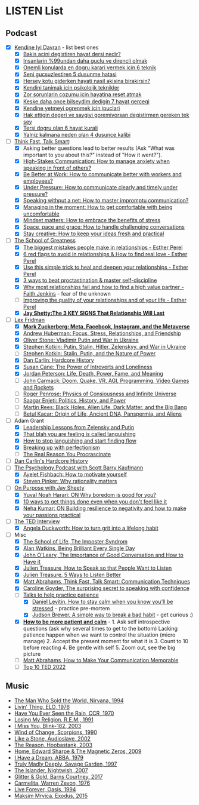 # LISTEN List <a name="listen_list"></a>
## Podcast
- [x] [Kendine Iyi Davran](https://open.spotify.com/show/1OsUxSME9IyoE1ZyDpRLxc) - list best ones
    - [X] [Bakis acini degistiren hayat dersi nedir?](https://open.spotify.com/episode/23A9JaECgHrwujgWR3qiPQ)
    - [x] [Insanlarin %99undan daha guclu ve direncli olmak](https://open.spotify.com/episode/1swZPwzeGsyXowVIk5X9K2?si=HTICriwwR-2Eazk5h5HCgA&nd=1)
    - [x] [Onemli konularda en dogru karari vermek icin 6 teknik](https://open.spotify.com/episode/18dpO99AkvQaP9uIsqOuvl?si=af5983f9f28d41d4&nd=1) 
    - [x] [Seni gucsuzlestiren 5 dusunme hatasi](https://open.spotify.com/episode/2xTistF0NJZFOdYFmW7t3Z?si=731c9c4194644e54&nd=1)
    - [x] [Hersey kotu giderken hayati nasil akisina birakirsin?](https://open.spotify.com/episode/498V8e0ssAfIFZfDuRKN4p?si=1e7fc35e90964a7b)
    - [x] [Kendini tanimak icin psikolojik teknikler](https://open.spotify.com/episode/5sHBO8ybCkZzGde0J1Q2Cf?si=90ccf23bb94440da&nd=1)
    - [x] [Zor sorunlarin cozumu icin hayatina reset atmak](https://open.spotify.com/episode/0BJ0bW8cWzUU9vo12EhkHR?si=96a0bc17a27c40a6&nd=1)
    - [x] [Keske daha once bilseydim dedigin 7 hayat gercegi](https://open.spotify.com/episode/4LxakPhmvcVpbEGMDEg0Ub?si=5b40d306069b47a8&nd=1)
    - [x] [Kendine yetmeyi ogrenmek icin ipuclari](https://open.spotify.com/episode/6JPNE23eN6ULbNsPZWNNYw?si=620c6a888bb343d4&nd=1)
    - [x] [Hak ettigin degeri ve saygiyi goremiyorsan degistirmen gereken tek sey](https://open.spotify.com/episode/2alaKkCZE1DQ6aFvIxd26g?si=da5b5a5866a444d8)
    - [x] [Tersi dogru olan 6 hayat kurali](https://open.spotify.com/episode/6rOWuzHAI46RUOAsT0jtdp?si=pfhF-3xoT8OoSeotHtu3AQ)
    - [x] [Yalniz kalmana neden olan 4 dusunce kalibi](https://open.spotify.com/episode/696YBmZZkjDVP2oJLCr2sJ?si=HcXrVTasT1WJXoLl4cDWxQ&nd=1)
- [ ] [Think Fast, Talk Smart](https://open.spotify.com/show/6ll0MwobDt1JW9gYaOONEo): 
    - [X] Asking better questions lead to better results (Ask "What was important to you about this?" instead of "How it went?").
    - [X] [High-Stakes Communication: How to manage anxiety when speaking in front of others?](https://open.spotify.com/episode/0X6mdscnepO358a7VeElO8?si=f431e1a009ed4b60)
    - [X] [Be Better at Work: How to communicate better with workers and employees?](https://open.spotify.com/episode/1v5yiQuY7lW07DOPsmecuK?si=11106a34b2ce42b5&nd=1)
    - [X] [Under Pressure: How to communicate clearly and timely under pressure?](https://open.spotify.com/episode/3kMIyy0aL0fj4GFWCzQNIy?si=05c87b3b91984a83&nd=1)
    - [X] [Speaking withput a net: How to master impromptu communication?](https://open.spotify.com/episode/0r5eLIrMso6vbsvXtaRpa2?si=f05206e09cc0448c&nd=1)
    - [x] [Managing in the moment: How to get comfortable with being uncomfortable](https://open.spotify.com/episode/13n9DZbpKNJ7KVFkgQ69lJ)
    - [x] [Mindset matters: How to embrace the benefits of stress](https://www.gsb.stanford.edu/insights/mindset-matters-how-embrace-benefits-stress)
    - [x] [Space, pace and grace: How to handle challenging conversations](https://open.spotify.com/episode/2gETsGVpl84n8OnyTWMDxm)
    - [x] [Stay creative: How to keep your ideas fresh and practical](https://open.spotify.com/episode/68wsfDWOX2wnpYgc7icPyu)
- [ ] [The School of Greatness](https://open.spotify.com/show/07GQhOZboEZOE1ysnFLipT)
    - [x] [The biggest mistakes people make in relationships - Esther Perel](https://lewishowes.com/podcast/the-biggest-mistakes-people-make-in-relationships/)
    - [x] [6 red flags to avoid in relationships & How to find real love - Esther Perel](https://lewishowes.com/podcast/the-biggest-mistakes-people-make-in-relationships/)
    - [x] [Use this simple trick to heal and deepen your relationships - Esther Perel](https://lewishowes.com/podcast/esther-perel-use-this-simple-trick-to-heal-deepen-your-relationships/)
    - [x] [3 ways to beat proctastination & master self-discipline](https://open.spotify.com/episode/1VOX8BgFA88d29QHvbzArF)
    - [x] [Why most relationships fail and how to find a high value partner - Faith Jenkins](https://open.spotify.com/episode/4wqSRSNqWHi3EUZjuLsotQ) - fear of the unknown
    - [ ] [Improving the quality of your relationships and of your life - Esther Perel](https://lewishowes.com/podcast/esther-perel-the-quality-of-your-relationships-determines-the-quality-of-your-life/)
    - [x] [**Jay Shetty:The 3 KEY SIGNS That Relationship Will Last**](https://www.youtube.com/watch?v=EDN9UAyPEZ0)
- [ ] [Lex Fridman](https://lexfridman.com)
    - [X] [**Mark Zuckerberg: Meta, Facebook, Instagram, and the Metaverse**](https://lexfridman.com/mark-zuckerberg/)
    - [x] [Andrew Huberman: Focus, Stress, Relationships, and Friendship](https://lexfridman.com/andrew-huberman-3/)
    - [x] [Oliver Stone: Vladimir Putin and War in Ukraine](https://www.youtube.com/watch?v=ygAqYC8JOQI)
    - [x] [Stephen Kotkin: Putin, Stalin, Hitler, Zelenskyy, and War in Ukraine](https://www.youtube.com/watch?v=2a7CDKqWcZ0)
    - [ ] [Stephen Kotkin: Stalin, Putin, and the Nature of Power](https://www.youtube.com/watch?v=oCkkjnpS2f8)
    - [x] [Dan Carlin: Hardcore History](https://www.youtube.com/watch?v=-k-ztNsBM54)
    - [x] [Susan Cane: The Power of Introverts and Loneliness](https://lexfridman.com/susan-cain/)
    - [x] [Jordan Peterson: Life, Death, Power, Fame, and Meaning](https://lexfridman.com/jordan-peterson/)
    - [ ] [John Carmack: Doom, Quake, VR, AGI, Programming, Video Games and Rockets](https://open.spotify.com/episode/3LddnZjkpflldHXnRZ0rrw)
    - [ ] [Roger Penrose: Physics of Consiousness and Infinite Universe](https://www.youtube.com/watch?v=orMtwOz6Db0)
    - [ ] [Saagar Enjeti: Politics, History, and Power](https://www.youtube.com/watch?v=grceJbuPUXI)
    - [ ] [Martin Rees: Black Holes, Alien Life, Dark Matter, and the Big Bang](https://www.youtube.com/watch?v=50r-5ULcWgY)
    - [ ] [Betul Kacar: Origin of Life, Ancient DNA, Panspermia, and Aliens](https://lexfridman.com/betul-kacar/)
- [ ] Adam Grant
    - [x] [Leadership Lessons from Zelensky and Putin](https://open.spotify.com/show/4eylg9GZJOVvUhTynt4jjA)
    - [x] [That blah you are feeling is called languishing](https://open.spotify.com/episode/6Tq74UDl5D6c3FsVgrTQBT)
    - [x] [How to stop languishing and start finding flow](https://open.spotify.com/episode/3DeedQPdjCahzuIb8ZeOSB)
    - [x] [Breaking up with perfectionism](https://open.spotify.com/episode/3ohEu8zArUuGk2hT5aoIuW)
    - [ ] [The Real Reason You Procrascinate](https://www.ted.com/talks/worklife_with_adam_grant_the_real_reason_you_procrastinate?language=en)
- [ ] [Dan Carlin's Hardcore History](https://open.spotify.com/show/72qiPaoDRf8HkGKEChvG5q)
- [ ] [The Psychology Podcast with Scott Barry Kaufmann](https://scottbarrykaufman.com/podcast/)
    - [x] [Ayelet Fishbach: How to motivate yourself](https://open.spotify.com/episode/0GpoBwhuKEGL4i8hv6aObh)
    - [x] [Steven Pinker: Why rationality matters](https://open.spotify.com/episode/3YKIjNz8dmOH2wSmh1G0nu)
- [ ] [On Purpose with Jay Sheety](https://open.spotify.com/show/5EqqB52m2bsr4k1Ii7sStc)
    - [x] [Yuval Noah Harari: ON Why boredom is good for you?](https://open.spotify.com/episode/3nbM3L6dvpEyGh8CntLxq7)
    - [x] [10 ways to get things done even when you don't feel like it](https://open.spotify.com/episode/6LclXUvI81oSU6oKkX3uqk)
    - [x] [Neha Kumar: ON Building resilience to negativity and how to make your passions practical](https://open.spotify.com/episode/6XSNyUF7iUpeEGoqRXTwR7)
- [ ] [The TED Interview](https://open.spotify.com/show/4sa3vB3wUxMwAEKuf3dSwo)
    - [x] [Angela Duckworth: How to turn grit into a lifelong habit](https://open.spotify.com/episode/4wWODibLGYBI3b9ug58AVI)
- [ ] Misc
    - [x] [The School of Life, The Imposter Syndrom](https://www.youtube.com/watch?v=eqhUHyVpAwE)
    - [x] [Alan Watkins, Being Brilliant Every Single Day](https://www.youtube.com/watch?v=fRItG9G1rb4)
    - [x] [John O'Leary, The Importance of Good Conversation and How to Have it](https://www.ted.com/talks/john_o_leary_the_importance_of_good_conversation_and_how_to_have_it#t-2129)
    - [x] [Julien Treasure, How to Speak so that People Want to Listen](https://www.ted.com/talks/julian_treasure_how_to_speak_so_that_people_want_to_listen)
    - [x] [Julien Treasure, 5 Ways to Listen Better](https://www.ted.com/talks/julian_treasure_5_ways_to_listen_better#t-5856)
    - [x] [Matt Abrahams, Think Fast, Talk Smart: Communication Techniques](https://www.youtube.com/watch?v=HAnw168huqA)
    - [x] [Caroline Goyder, The surprising secret to speaking with confidence](https://youtu.be/a2MR5XbJtXU)
    - [ ] [Talks to help practice patience](https://www.ted.com/playlists/353/talks_to_help_practice_patienc)
         - [x] [Daniel Levitin, How to stay calm when you know you'll be stressed](https://www.ted.com/talks/daniel_levitin_how_to_stay_calm_when_you_know_you_ll_be_stressed?referrer=playlist-talks_to_help_practice_patienc&autoplay=true) - practice pre-mortem 
         - [x] [Judson Brewer, A simple way to break a bad habit](https://www.ted.com/talks/judson_brewer_a_simple_way_to_break_a_bad_habit?referrer=playlist-talks_to_help_practice_patienc&autoplay=true) - get curious :)
    - [x] [**How to be more patient and calm**](https://www.youtube.com/watch?v=mfmsNW7lf8c) - 1. Ask self introspective questions (ask why several times to get to the bottom) Lacking patience happen when we want to control the situation (micro manage) 2. Accept the present moment for what it is 3. Count to 10 before reacting 4. Be gentle with self 5. Zoom out, see the big picture
    - [ ] [Matt Abrahams, How to Make Your Communication Memorable](https://www.youtube.com/watch?v=Fsr4yrSAIAQ)
    - [ ] [Top 10 TED 2022](https://www.ted.com/playlists/823/the_most_popular_ted_talks_of_2022)

## Music
- [The Man Who Sold the World, Nirvana, 1994](https://open.spotify.com/track/15VRO9CQwMpbqUYA7e6Hwg?si=8e7bd624ac5540ae)
- [Livin’ Thing, ELO, 1976](https://open.spotify.com/track/2hdNya0b6Cc2YJ8IyaQIWp?si=2ca4bee5a8644ecc)
- [Have You Ever Seen the Rain, CCR, 1970](https://open.spotify.com/track/2LawezPeJhN4AWuSB0GtAU?si=0d2df46114504cfd)
- [Losing My Religion, R.E.M., 1991](https://open.spotify.com/track/31AOj9sFz2gM0O3hMARRBx?si=56f3d98a347f4529)
- [I Miss You, Blink-182, 2003](https://open.spotify.com/track/1AdYZ6X00nXmO613Y7GJOl?si=900ff3863f9a46ac)
- [Wind of Change, Scorpions, 1990](https://open.spotify.com/track/3ovjw5HZZv43SxTwApooCM?si=b53453a6771e49da)
- [Like a Stone, Audioslave, 2002](https://open.spotify.com/track/3YuaBvuZqcwN3CEAyyoaei?si=c49e40af943e4cbf)
- [The Reason, Hoobastank, 2003](https://open.spotify.com/track/77loZpT5Y5PRP1S451P9Yz?si=f57e216cd9324cbb)
- [Home, Edward Sharpe & The Magnetic Zeros, 2009](https://open.spotify.com/track/0cBPuDA3xUjR4Vh9o7CKy8?si=44e28bb811824096)
- [I Have a Dream, ABBA, 1979](https://open.spotify.com/track/1PtJclc46wTk367PlsU6Uj)
- [Truly Madly Deeply, Savage Garden, 1997](https://open.spotify.com/track/013AWvizllIUEC2FOBzOnh?si=be2aa9ec23f0475d)
- [The Islander, Nightwish, 2007](https://open.spotify.com/track/7Ce61NyQM0XfGbVHSUBBOG)
- [Glitter & Gold, Barns Courtney, 2017](https://open.spotify.com/track/1Mf27cnAF1Q6Ko83XTM5d1)
- [Carmelita, Warren Zevon, 1976](https://open.spotify.com/track/7hIdRDgUBPbqiQ7duhCyux)
- [Live Forever, Oasis, 1994](https://open.spotify.com/track/1KgfeuVn5OlsBEtoEmBa1t)
- [Maksim Mrvica, Exodus, 2015](https://open.spotify.com/track/3Mope2y92sx4V5M9ji6C0V)

